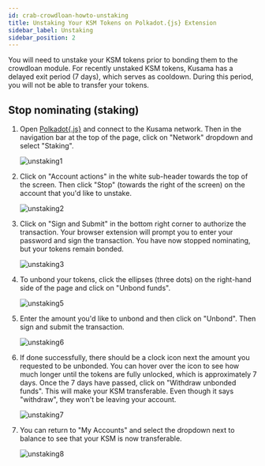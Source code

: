 ```yaml
---
id: crab-crowdloan-howto-unstaking
title: Unstaking Your KSM Tokens on Polkadot.{js} Extension
sidebar_label: Unstaking
sidebar_position: 2
---
```


You will need to unstake your KSM tokens prior to bonding them to the crowdloan module. For recently unstaked KSM tokens, Kusama has a delayed exit period (7 days), which serves as cooldown. During this period, you will not be able to transfer your tokens.


## Stop nominating (staking)

1. Open [Polkadot{.js}](https://polkadot.js.org/apps/) and connect to the Kusama network. Then in the navigation bar at the top of the page, click on "Network" dropdown and select "Staking".

   ![unstaking1](../assets/crowdloan/unstaking1.jpg)

2. Click on "Account actions" in the white sub-header towards the top of the screen. Then click "Stop" (towards the right of the screen) on the account that you'd like to unstake.

   ![unstaking2](../assets/crowdloan/unstaking2.jpg)

3. Click on "Sign and Submit" in the bottom right corner to authorize the transaction. Your browser extension will prompt you to enter your password and sign the transaction. You have now stopped nominating, but your tokens remain bonded.

   ![unstaking3](../assets/crowdloan/unstaking3.jpg)

4. To unbond your tokens, click the ellipses (three dots) on the right-hand side of the page and click on "Unbond funds".

   ![unstaking5](../assets/crowdloan/unstaking5.jpg)

5. Enter the amount you'd like to unbond and then click on "Unbond". Then sign and submit the transaction.

   ![unstaking6](../assets/crowdloan/unstaking6.jpg)

6. If done successfully, there should be a clock icon next the amount you requested to be unbonded. You can hover over the icon to see how much longer until the tokens are fully unlocked, which is approximately 7 days. Once the 7 days have passed, click on "Withdraw unbonded funds". This will make your KSM transferable. Even though it says "withdraw", they won't be leaving your account.

   ![unstaking7](../assets/crowdloan/unstaking7.jpg)

7. You can return to "My Accounts" and select the dropdown next to balance to see that your KSM is now transferable.

   ![unstaking8](../assets/crowdloan/unstaking8.jpg)